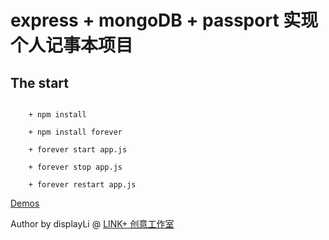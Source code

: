 # express + mongoDB + passport 实现个人记事本项目

## The start

```

    + npm install 

    + npm install forever 

    + forever start app.js

    + forever stop app.js

    + forever restart app.js

```
<a href="http://api.link97.com:8082">Demos</a>

Author by displayLi @ <a href="http://www.link97.com">LINK+ 创意工作室</a>
